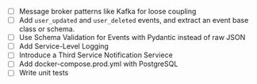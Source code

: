 - [ ] Message broker patterns like Kafka for loose coupling
- [ ] Add `user_updated` and `user_deleted` events, and extract an event base class or schema.
- [ ] Use Schema Validation for Events with Pydantic instead of raw JSON
- [ ] Add Service-Level Logging
- [ ] Introduce a Third Service Notification Serviece 
- [ ] Add docker-compose.prod.yml with PostgreSQL
- [ ] Write unit tests
